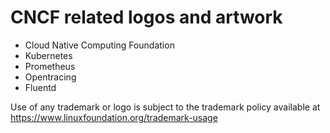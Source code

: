 # CNCF related logos and artwork

* Cloud Native Computing Foundation
* Kubernetes
* Prometheus
* Opentracing
* Fluentd

Use of any trademark or logo is subject to the trademark policy available at https://www.linuxfoundation.org/trademark-usage
